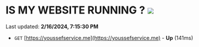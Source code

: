 # IS MY WEBSITE RUNNING ? [![](https://img.shields.io/static/v1?label=Sponsor&message=%E2%9D%A4&logo=GitHub&color=%23fe8e86)](https://github.com/sponsors/<username>)

Last updated: **2/16/2024, 7:15:30 PM**

- `GET` [https://youssefservice.me](https://youssefservice.me) - **Up** (141ms)
